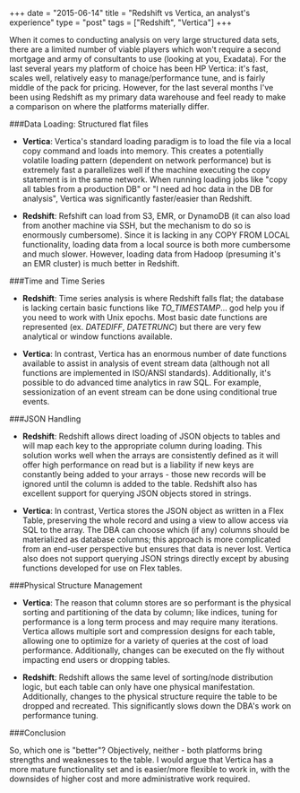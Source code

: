 +++
date = "2015-06-14"
title = "Redshift vs Vertica, an analyst's experience"
type = "post"
tags = ["Redshift", "Vertica"]
+++

When it comes to conducting analysis on very large structured data sets, there are a limited number of viable players which won't require a second mortgage and army of consultants to use (looking at you, Exadata). For the last several years my platform of choice has been HP Vertica: it's fast, scales well, relatively easy to manage/performance tune, and is fairly middle of the pack for pricing. However, for the last several months I've been using Redshift as my primary data warehouse and feel ready to make a comparison on where the platforms materially differ.

###Data Loading: Structured flat files

* **Vertica**: Vertica's standard loading paradigm is to load the file via a local copy command and loads into memory. This creates a potentially volatile loading pattern (dependent on network performance) but is extremely fast a parallelizes well if the machine executing the copy statement is in the same network. When running loading jobs like "copy all tables from a production DB" or "I need ad hoc data in the DB for analysis", Vertica was significantly faster/easier than Redshift.

* **Redshift**: Refshift can load from S3, EMR, or DynamoDB (it can also load from another machine via SSH, but the mechanism to do so is enormously cumbersome). Since it is lacking in any COPY FROM LOCAL functionality, loading data from a local source is both more cumbersome and much slower. However, loading data from Hadoop (presuming it's an EMR cluster) is much better in Redshift.


###Time and Time Series

* **Redshift**: Time series analysis is where Redshift falls flat; the database is lacking certain basic functions like _TO_TIMESTAMP_... god help you if you need to work with Unix epochs. Most basic date functions are represented (ex. _DATEDIFF_, _DATETRUNC_) but there are very few analytical or window functions available.

* **Vertica**: In contrast, Vertica has an enormous number of date functions available to assist in analysis of event stream data (although not all functions are implemented in ISO/ANSI standards). Additionally, it's possible to do advanced time analytics in raw SQL. For example, sessionization of an event stream can be done using conditional true events.


###JSON Handling

* **Redshift**: Redshift allows direct loading of JSON objects to tables and will map each key to the appropriate column during loading. This solution works well when the arrays are consistently defined as it will offer high performance on read but is a liability if new keys are constantly being added to your arrays - those new records will be ignored until the column is added to the table. Redshift also has excellent support for querying JSON objects stored in strings.

* **Vertica**: In contrast, Vertica stores the JSON object as written in a Flex Table, preserving the whole record and using a view to allow access via SQL to the array. The DBA can choose which (if any) columns should be materialized as database columns; this approach is more complicated from an end-user perspective but ensures that data is never lost. Vertica also does not support querying JSON strings directly except by abusing functions developed for use on Flex tables.


###Physical Structure Management

* **Vertica**: The reason that column stores are so performant is the physical sorting and partitioning of the data by column; like indices, tuning for performance is a long term process and may require many iterations. Vertica allows multiple sort and compression designs for each table, allowing one to optimize for a variety of queries at the cost of load performance. Additionally, changes can be executed on the fly without impacting end users or dropping tables.

* **Redshift**: Redshift allows the same level of sorting/node distribution logic, but each table can only have one physical manifestation. Additionally, changes to the physical structure require the table to be dropped and recreated. This significantly slows down the DBA's work on performance tuning.


###Conclusion

So, which one is "better"? Objectively, neither - both platforms bring strengths and weaknesses to the table. I would argue that Vertica has a more mature functionality set and is easier/more flexible to work in, with the downsides of higher cost and more administrative work required.
